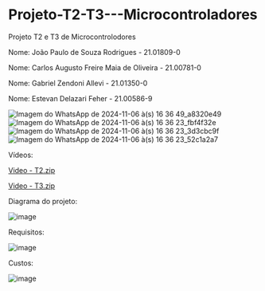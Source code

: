 # Projeto-T2-T3---Microcontroladores

Projeto T2 e T3 de Microcontrolodores

Nome: João Paulo de Souza Rodrigues - 21.01809-0

Nome: Carlos Augusto Freire Maia de Oliveira - 21.00781-0

Nome: Gabriel Zendoni Allevi - 21.01350-0

Nome: Estevan Delazari Feher - 21.00586-9

![Imagem do WhatsApp de 2024-11-06 à(s) 16 36 49_a8320e49](https://github.com/user-attachments/assets/d7c19951-6656-4bad-a3ce-19eeb8b2c36f)
![Imagem do WhatsApp de 2024-11-06 à(s) 16 36 23_fbf4f32e](https://github.com/user-attachments/assets/415c53ae-c6f0-4d04-a586-64cf3642e943)
![Imagem do WhatsApp de 2024-11-06 à(s) 16 36 23_3d3cbc9f](https://github.com/user-attachments/assets/b3ef1780-7bfd-46d5-b836-6f2d4bcabc91)
![Imagem do WhatsApp de 2024-11-06 à(s) 16 36 23_52c1a2a7](https://github.com/user-attachments/assets/6a84295e-67de-42cb-bfc8-d68b8b4fb4d9)

Vídeos: 

[Video - T2.zip](https://github.com/user-attachments/files/17654437/Video.-.T2.zip)

[Video - T3.zip](https://github.com/user-attachments/files/17654448/Video.-.T3.zip)

Diagrama do projeto:

![image](https://github.com/user-attachments/assets/d27fa9af-3b78-4725-8144-46143baf52b0)

Requisitos:

![image](https://github.com/user-attachments/assets/cdaf3f16-a901-4cc8-8706-4192e266796d)

Custos:

![image](https://github.com/user-attachments/assets/f643fe1d-d13a-4322-a9f6-e724d4cc4497)

